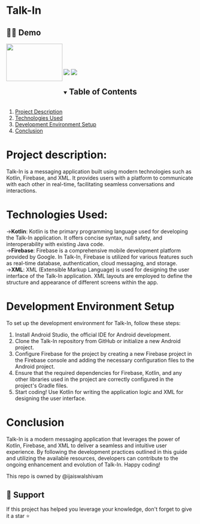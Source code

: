 
# Talk-In
## 👨‍💻 Demo

<img src="https://github.com/Ijaiswalshivam/Talk-In/assets/94839938/9193b96a-ba36-4754-bb69-a97525b12009" align="left" height="100" width="150" >
<br>
<br>
<br>
<br>


<img src="https://img.shields.io/github/last-commit/Ijaiswalshivam/Talk-In">
<img src="https://img.shields.io/github/languages/code-size/Ijaiswalshivam/Talk-In">

<!-- TABLE OF CONTENTS -->

<details open="open">
  <summary><h2 style="display: inline-block">Table of Contents</h2></summary>
  <ol>
    <li>
      <a href="#1 Project Description">Project Description</a>
    </li>
    <li>
      <a href="#2 Technologies Used">Technologies Used</a>
    </li>
    <li>
      <a href="#3 Development Environment Setup">Development Environment Setup</a>
    </li>
    <li>
      <a href="#7 Conclusion">Conclusion</a>
    </li>
  </ol>
</details>

# <a name="1 Project Description">Project description:</a>


Talk-In is a messaging application built using modern technologies such as Kotlin, Firebase, and XML. It provides users with a platform to communicate with each other in real-time, facilitating seamless conversations and interactions.


# <a name="2 Technologies Used">Technologies Used:</a>

-><b>Kotlin</b>: Kotlin is the primary programming language used for developing the Talk-In application. It offers concise syntax, null safety, and interoperability with existing Java code.<br>
-><b>Firebase</b>: Firebase is a comprehensive mobile development platform provided by Google. In Talk-In, Firebase is utilized for various features such as real-time database, authentication, cloud messaging, and storage.<br>
-><b>XML</b>: XML (Extensible Markup Language) is used for designing the user interface of the Talk-In application. XML layouts are employed to define the structure and appearance of different screens within the app.

# <a name="3 Development Environment Setup">Development Environment Setup</a>

To set up the development environment for Talk-In, follow these steps:

1. Install Android Studio, the official IDE for Android development.
2. Clone the Talk-In repository from GitHub or initialize a new Android project.
3. Configure Firebase for the project by creating a new Firebase project in the Firebase console and adding the necessary configuration files to the Android project.
4. Ensure that the required dependencies for Firebase, Kotlin, and any other libraries used in the project are correctly configured in the project's Gradle files.
5. Start coding! Use Kotlin for writing the application logic and XML for designing the user interface.


# <a name="7 Conclusion">Conclusion</a>

Talk-In is a modern messaging application that leverages the power of Kotlin, Firebase, and XML to deliver a seamless and intuitive user experience. By following the development practices outlined in this guide and utilizing the available resources, developers can contribute to the ongoing enhancement and evolution of Talk-In.
Happy coding!


This repo is owned by @ijaiswalshivam



## 🙏 Support

If this project has helped you leverage your knowledge, don't forget to give it a star ⭐️
